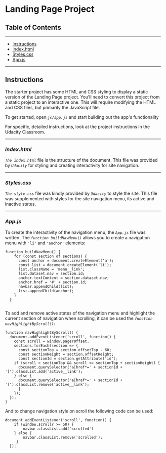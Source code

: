 # Landing Page Project

## Table of Contents

***

* [Instructions](#instructions)
* [Index.html](#index)
* [Styles.css](#styles)
* [App.js](#app)

***

## Instructions

The starter project has some HTML and CSS styling to display a static version of the Landing Page project. You'll need to convert this project from a static project to an interactive one. This will require modifying the HTML and CSS files, but primarily the JavaScript file.

To get started, open *`js/app.js`* and start building out the app's functionality

For specific, detailed instructions, look at the project instructions in the Udacity Classroom.

***

### *Index.html*

*`The index.html`* file is the structure of the document. This file was provided by *`Udacity`* for styling and creating interactivity for site navigation.

***

### *Styles.css*

*`The style.css`* file was kindly provided by *`Udacity`* to style the site. This file was supplemented with styles for the site navigation menu, its active and inactive states.

***

### *App.js*

To create the interactivity of the navigation menu, the  *`App.js`* file was written. The *`function buildNavMenu()`* allows you to create a navigation menu with `'li'` and `'anchor'` elements: 

```
function buildNavMenu() {    
    for (const section of sections) {
      const anchor = document.createElement('a');
      const list = document.createElement('li');
      list.className = 'menu__link';
      list.dataset.nav = section.id;
      anchor.textContent = section.dataset.nav;
      anchor.href = '#' + section.id;
      navbar.appendChild(list);
      list.appendChild(anchor);
    }
  }
 
  ```
To add and remove active states of the navigation menu and highlight the current section of navigation  when scrolling, it can be used the *`function navHighlightByScroll()`*:
```
function navHighlightByScroll() {
  document.addEventListener('scroll', function() {
    const scroll = window.pageYOffset;
    sections.forEach(section => {
      const sectionTop = section.offsetTop - 60;
      const sectionHeight = section.offsetHeight;
      const sectionId = section.getAttribute('id');
    if (scroll > sectionTop && scroll <= sectionTop + sectionHeight) {
      document.querySelector('a[href*=' + sectionId + ']').classList.add('active__link');
    } else {
      document.querySelector('a[href*=' + sectionId + ']').classList.remove('active__link');
      }
    });
  });
}
```
 And to change navigation style on scroll the following code can be used:
```
document.addEventListener('scroll', function() {
    if (window.scrollY >= 50) {
        navbar.classList.add('scrolled')
    } else {
        navbar.classList.remove('scrolled');
     }
  }); 
```